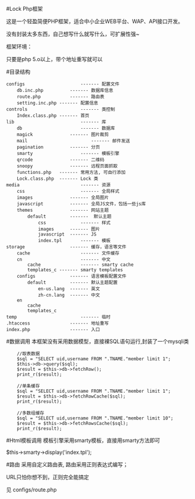 #Lock Php框架

这是一个轻盈简便PHP框架，适合中小企业WEB平台、WAP、API接口开发。

没有封装太多东西，自己想写什么就写什么，可扩展性强~

框架环境：

只要是php 5.o以上，带个地址重写就可以

#目录结构

	configs 					------- 配置文件
		db.inc.php			------- 数据库信息
		route.php			------- 路由表
		setting.inc.php	------- 配置信息
	controls					------- 类控制
		Index.class.php	------- 首页
	lib							------- 库
		db						------- 数据库
		magick				------- 图片裁剪
		mail						------- 邮件发送
		pagination			------- 分页
		smarty					------- 模板引擎
		qrcode				------- 二维码
		snoopy				------- 远程页面抓取
		functions.php 	------- 常用方法, 可自行添加
		Lock.class.php	------- Lock 类
	media						------- 资源
		css						------- 全局样式
		images				------- 全局图片
		javascript			------- 全局JS文件，包括一些js库
		themes				------- 网站主题
			default			-------  默认主题
				css				------- 样式
				images		------- 图片
				javascript	------- JS
				index.tpl		------- 模板
	storage					------- 缓存，语言等文件
		cache					------- 文件缓存
		cn						------- 中文
			cache				------- smarty cache
			templates_c	------- smarty templates
		configs				------- 语言模板配置文件
			default			------- 默认主题配置
				en-us.lang	------- 英文
				zh-cn.lang  ------- 中文
		en
			cache
			templates_c
	temp						------- 临时
	.htaccess				------- 地址重写
	index.php				------- 入口
	
#数据调用
本框架没有采用数据模型，直接裸SQL语句运行,封装了一个mysqli类

		//取表数据
		$sql = "SELECT uid,username FROM ".TNAME."member limit 1";
		$this->db->query($sql);
		$result = $this->db->fetchRow();
		print_r($result);
		
		//单条缓存
		$sql = "SELECT uid,username FROM ".TNAME."member limit 1";
		$result = $this->db->fetchRowCache($sql);
		print_r($result);
		
		//多数组缓存
		$sql = "SELECT uid,username FROM ".TNAME."member limit 10";
		$result = $this->db->fetchRowsCache($sql);
		print_r($result);	
		
#Html模板调用
模板引擎采用smarty模板，直接用smarty方法即可

$this->smarty->display('index.tpl');

#路由
采用自定义路由表, 路由采用正则表达式编写；

URL只怕你想不到，正则完全能搞定

见 configs/route.php

		
		
		
		
		
		
		
		
		
		
		
		
		
		
		
		
		
		
		
		
		
		
				
